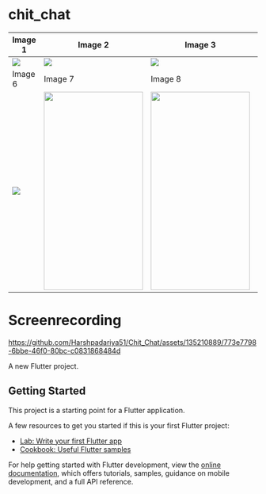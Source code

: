 # chit_chat

| Image 1 | Image 2 | Image 3 | Image 4 | Image 5 |
|---------|---------|---------|---------|---------|
| <img src="https://github.com/Harshpadariya51/Chit_Chat/assets/135210889/1d43dd29-9031-423b-86e4-8c784b227086"> | <img src="https://github.com/Harshpadariya51/Chit_Chat/assets/135210889/d1bc8407-4791-4f7e-a9d1-3e83040bf093"> | <img src="https://github.com/Harshpadariya51/Chit_Chat/assets/135210889/dc0ba7fa-454e-4a29-a4c8-dfcfbdcc560e"> | <img src="https://github.com/Harshpadariya51/Chit_Chat/assets/135210889/54f5319e-8568-470d-9216-457419bc831f"> | <img src="https://github.com/Harshpadariya51/Chit_Chat/assets/135210889/e7606570-c889-4a38-8b04-826dfc25cf40"> |
| Image 6 | Image 7 | Image 8 | Image 9 | Image 10 |
| <img src="https://github.com/Harshpadariya51/Chit_Chat/assets/135210889/78b701ed-f021-425e-bcf3-83cb4509a57e"> | <img src="https://github.com/Harshpadariya51/Chit_Chat/assets/135210889/05475d2f-2b1d-4a07-a464-53446c3a60a8" width="200" height="400"> | <img src="https://github.com/Harshpadariya51/Chit_Chat/assets/135210889/e27ce8aa-8d0a-43ad-8203-6ecb5b7828e4" width="200" height="400"> | <img src="https://github.com/Harshpadariya51/Chit_Chat/assets/135210889/948eee5e-a13a-4393-8a9f-5aad220b43a8" width="200" height="400"> | <img src="https://github.com/Harshpadariya51/Chit_Chat/assets/135210889/b0b5e7b3-c832-4f02-8f9e-00167c0085bc" width="200" height="400"> |

# Screenrecording
https://github.com/Harshpadariya51/Chit_Chat/assets/135210889/773e7798-6bbe-46f0-80bc-c0831868484d



A new Flutter project.

## Getting Started

This project is a starting point for a Flutter application.

A few resources to get you started if this is your first Flutter project:

- [Lab: Write your first Flutter app](https://docs.flutter.dev/get-started/codelab)
- [Cookbook: Useful Flutter samples](https://docs.flutter.dev/cookbook)

For help getting started with Flutter development, view the
[online documentation](https://docs.flutter.dev/), which offers tutorials,
samples, guidance on mobile development, and a full API reference.
